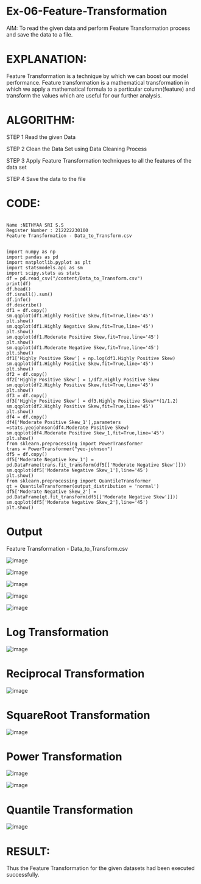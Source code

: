 # Ex-06-Feature-Transformation
AIM:
To read the given data and perform Feature Transformation process and save the data to a file.

# EXPLANATION:
Feature Transformation is a technique by which we can boost our model performance. Feature transformation is a mathematical transformation in which we apply a mathematical formula to a particular column(feature) and transform the values which are useful for our further analysis.

# ALGORITHM:
STEP 1
Read the given Data

STEP 2
Clean the Data Set using Data Cleaning Process

STEP 3
Apply Feature Transformation techniques to all the features of the data set

STEP 4
Save the data to the file


# CODE:

```

Name :NITHYAA SRI S.S
Register Number : 212222230100
Feature Transformation - Data_to_Transform.csv


import numpy as np
import pandas as pd
import matplotlib.pyplot as plt
import statsmodels.api as sm
import scipy.stats as stats
df = pd.read_csv("/content/Data_to_Transform.csv")
print(df)
df.head()
df.isnull().sum()
df.info()
df.describe()
df1 = df.copy()
sm.qqplot(df1.Highly Positive Skew,fit=True,line='45')
plt.show()
sm.qqplot(df1.Highly Negative Skew,fit=True,line='45')
plt.show()
sm.qqplot(df1.Moderate Positive Skew,fit=True,line='45')
plt.show()
sm.qqplot(df1.Moderate Negative Skew,fit=True,line='45')
plt.show()
df1['Highly Positive Skew'] = np.log(df1.Highly Positive Skew)
sm.qqplot(df1.Highly Positive Skew,fit=True,line='45')
plt.show()
df2 = df.copy()
df2['Highly Positive Skew'] = 1/df2.Highly Positive Skew
sm.qqplot(df2.Highly Positive Skew,fit=True,line='45')
plt.show()
df3 = df.copy()
df3['Highly Positive Skew'] = df3.Highly Positive Skew**(1/1.2)
sm.qqplot(df2.Highly Positive Skew,fit=True,line='45')
plt.show()
df4 = df.copy()
df4['Moderate Positive Skew_1'],parameters =stats.yeojohnson(df4.Moderate Positive Skew)
sm.qqplot(df4.Moderate Positive Skew_1,fit=True,line='45')
plt.show()
from sklearn.preprocessing import PowerTransformer 
trans = PowerTransformer("yeo-johnson")
df5 = df.copy()
df5['Moderate Negative kew_1'] = pd.DataFrame(trans.fit_transform(df5[['Moderate Negative Skew']]))
sm.qqplot(df5['Moderate Negative Skew_1'],line='45')
plt.show()
from sklearn.preprocessing import QuantileTransformer
qt = QuantileTransformer(output_distribution = 'normal')
df5['Moderate Negative Skew_2'] = pd.DataFrame(qt.fit_transform(df5[['Moderate Negative Skew']]))
sm.qqplot(df5['Moderate Negative Skew_2'],line='45')
plt.show()

```

# Output

Feature Transformation - Data_to_Transform.csv

![image](https://user-images.githubusercontent.com/119122478/234178019-7e05c65b-ed99-4e46-bf50-1b84a93fe0ba.png)

![image](https://user-images.githubusercontent.com/119122478/234178099-c6dd8a0b-2bd0-46dc-89b0-858f6dda90a8.png)

![image](https://user-images.githubusercontent.com/119122478/234178176-b027859e-2f71-4924-9baa-4fa619075679.png)

![image](https://user-images.githubusercontent.com/119122478/234178247-311eaaf0-475b-4fc9-9cb7-001af41da8fe.png)

![image](https://user-images.githubusercontent.com/119122478/234178367-0bf71825-9b22-4366-8079-efa0b9963b21.png)

# Log Transformation

![image](https://user-images.githubusercontent.com/119122478/234178512-67e6e180-ed44-476c-824a-da68fc4702b1.png)

# Reciprocal Transformation


![image](https://user-images.githubusercontent.com/119122478/234178642-33922ef4-e794-4d56-87b5-3053c18980a0.png)

# SquareRoot Transformation

![image](https://user-images.githubusercontent.com/119122478/234178775-1c075ce2-09ae-4055-8192-bb7cb8d6b8da.png)

# Power Transformation

![image](https://user-images.githubusercontent.com/119122478/234178882-210574f4-a103-46f4-bab2-26fcd506b1de.png)

![image](https://user-images.githubusercontent.com/119122478/234178951-f79cc66e-2270-4d7c-b1f4-87d4281039c7.png)

# Quantile Transformation

![image](https://user-images.githubusercontent.com/119122478/234179043-01875620-2866-43d8-b4f1-2b4c9c5b56e8.png)

# RESULT:
Thus the Feature Transformation for the given datasets had been executed successfully.






